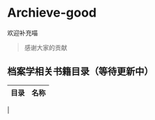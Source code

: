 # Archieve-good
欢迎补充喵
>感谢大家的贡献
## 档案学相关书籍目录（等待更新中）
| 目录                                      | 名称                                       |
| ---------------------------------------- | ---------------------------------------- |
|

